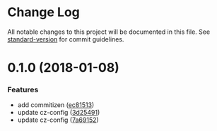 # Change Log

All notable changes to this project will be documented in this file. See [standard-version](https://github.com/conventional-changelog/standard-version) for commit guidelines.

<a name="0.1.0"></a>
# 0.1.0 (2018-01-08)


### Features

* add commitizen ([ec81513](https://github.com/leohxj/rollup-starter-kit/commit/ec81513))
* update cz-config ([3d25491](https://github.com/leohxj/rollup-starter-kit/commit/3d25491))
* update cz-config ([7a69152](https://github.com/leohxj/rollup-starter-kit/commit/7a69152))
